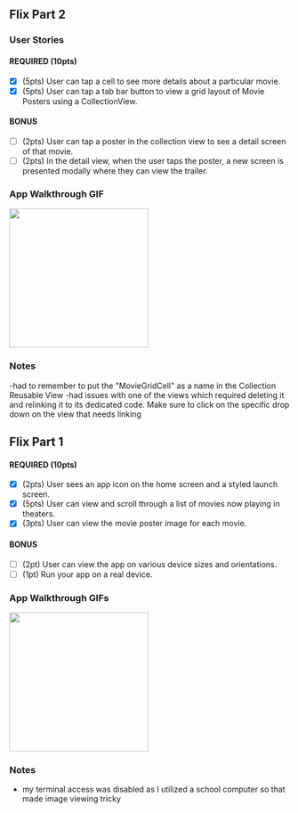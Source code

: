 ## Flix Part 2

### User Stories

#### REQUIRED (10pts)
- [x] (5pts) User can tap a cell to see more details about a particular movie.
- [x] (5pts) User can tap a tab bar button to view a grid layout of Movie Posters using a CollectionView.

#### BONUS
- [ ] (2pts) User can tap a poster in the collection view to see a detail screen of that movie.
- [ ] (2pts) In the detail view, when the user taps the poster, a new screen is presented modally where they can view the trailer.

### App Walkthrough GIF

<img src="https://i.imgur.com/NWuHjOJ.gif" width=250><br>

### Notes
-had to remember to put the "MovieGridCell" as a name in the Collection Reusable View
-had issues with one of the views which required deleting it and relinking it to its dedicated code. Make sure to click on the specific drop down on the view that needs linking
## Flix Part 1

#### REQUIRED (10pts)
- [x] (2pts) User sees an app icon on the home screen and a styled launch screen.
- [x] (5pts) User can view and scroll through a list of movies now playing in theaters.
- [x] (3pts) User can view the movie poster image for each movie.

#### BONUS
- [ ] (2pt) User can view the app on various device sizes and orientations.
- [ ] (1pt) Run your app on a real device.

### App Walkthrough GIFs

<img src="https://i.imgur.com/1ZkXHTE.gif" width=250><br>

### Notes
- my terminal access was disabled as I utilized a school computer so that made image viewing tricky 
